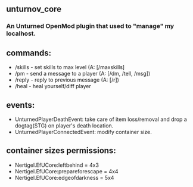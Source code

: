 ## unturnov_core
### An Unturned OpenMod plugin that used to "manage" my localhost.

## commands:
* /skills - set skills to max level (A: [/maxskills]
* /pm - send a message to a player (A: [/dm, /tell, /msg])
* /reply - reply to previous message (A: [/r])
* /heal - heal yourself/diff player

## events:
* UnturnedPlayerDeathEvent: take care of item loss/removal and drop a dogtag(STG) on player's death location.
* UnturnedPlayerConnectedEvent: modify container size.

## container sizes permissions:
* Nertigel.EfUCore:leftbehind = 4x3
* Nertigel.EfUCore:prepareforescape = 4x4
* Nertigel.EfUCore:edgeofdarkness = 5x4
